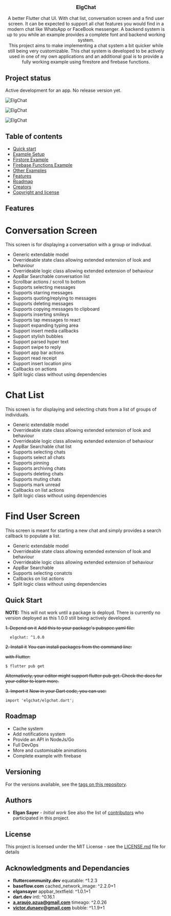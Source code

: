 <p align="center">
  <a href="https://flutter.io/">
  </a>

  <h3 align="center">ElgChat</h3>

  <p align="center">
    A better Flutter chat UI. With chat list, conversation screen and a find user screen. It can be expected to support all chat features you would find in a modern chat like WhatsApp or FaceBook messenger. A backend system is up to you while an example provides a complete font and backend working system.
    <br>
    This project aims to make implementing a chat system a bit quicker while still being very customizable. This chat system is developed to be actively used in one of my own applications and an additional goal is to provide a fully working example using firestore and firebase functions.
  </p>
</p>

## Project status
Active development for an app. No release version yet.

![ElgChat](https://github.com/elgansayer/elgchat/blob/master/screenshots/Screenshot_1596814621.png)

![ElgChat](https://github.com/elgansayer/elgchat/blob/master/screenshots/Screenshot_1596814633.png)

![ElgChat](https://github.com/elgansayer/elgchat/blob/master/screenshots/Screenshot_1596814648.png)

## Table of contents

- [Quick start](#quick-start)
- [Example Setup](#example-setup)
- [Firstore Example](#firebase-example)
- [Firebase Functions Example](#firebase-functions-example)
- [Other Examples](#other-examples)
- [Features](#features)
- [Roadmap](#roadmap)
- [Creators](#authors)
- [Copyright and license](#license)


## Features
# Conversation Screen
This screen is for displaying a conversation with a group or indivdual.
* Generic extendable model
* Overrideable state class allowing extended extension of look and behaviour
* Overrideable logic class allowing extended extension of behaviour
* AppBar Searchable conversation list
* Scrollbar actions / scroll to bottom
* Supports selecting messages
* Supports starring messages
* Supports quoting/replying to messages
* Supports deleting messages
* Supports copying messages to clipboard
* Supports inserting smileys
* Supports tap messages to react
* Support expanding typing area
* Support insert media callbacks
* Support stylish bubbles
* Support parsed hyper text
* Support swipe to reply
* Support app bar actions
* Support read receipt
* Support insert location pins
* Callbacks on actions
* Split logic class without using dependencies

# Chat List
This screen is for displaying and selecting chats from a list of groups of individuals.

* Generic extendable model
* Overrideable state class allowing extended extension of look and behaviour
* Overrideable logic class allowing extended extension of behaviour
* AppBar Searchable chat list
* Supports selecting chats
* Supports select all chats
* Supports pinning
* Supports archiving chats
* Supports deleting chats
* Supports muting chats
* Supports mark unread
* Callbacks on list actions
* Split logic class without using dependencies

# Find User Screen
This screen is meant for starting a new chat and simply provides a search callback to populate a list.

* Generic extendable model
* Overrideable state class allowing extended extension of look and behaviour
* Overrideable logic class allowing extended extension of behaviour
* AppBar Searchable
* Supports selecting conatcts
* Callbacks on list actions
* Split logic class without using dependencies

## Quick Start

**NOTE:** This will not work until a package is deployd. There is currently no version deployed as this 1.0.0 still being actively developed.

~~1. Depend on it~~
~~Add this to your package's pubspec.yaml file:~~

```dependencies:
  elgchat: ^1.0.0
```

~~2. Install it~~
~~You can install packages from the command line:~~

~~with Flutter:~~

```$ flutter pub get```

~~Alternatively, your editor might support flutter pub get. Check the docs for your editor to learn more.~~

~~3. Import it~~
~~Now in your Dart code, you can use:~~

```import 'elgchat/elgchat.dart';```

## Roadmap
* Cache system
* Add notifications system
* Provide an API in NodeJs/Go
* Full DevOps
* More and customisable animations
* Complete example with firebase

## Versioning

For the versions available, see the [tags on this repository](https://github.com/elgansayer/elgchat/tags).

## Authors

* **Elgan Sayer** - *Initial work*
See also the list of [contributors](https://github.com/elgansayer/elgchat/contributors) who participated in this project.

## License

This project is licensed under the MIT License - see the [LICENSE.md](LICENSE.md) file for details

## Acknowledgments and Dependancies
* **fluttercommunity.dev** equatable: ^1.2.3
* **baseflow.com** cached_network_image: ^2.2.0+1
* **elgansayer** appbar_textfield: ^1.0.1+1
* **dart.dev** intl: ^0.16.1
* **a.araujo.azua@gmail.com** timeago: ^2.0.26
* **victor.dunaev@gmail.com** bubble: ^1.1.9+1
